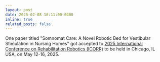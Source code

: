 ```yaml
---
layout: post
date: 2025-02-08 16:11:00-0400
inline: true
related_posts: false
---
```


One paper titled "Somnomat Care: A Novel Robotic Bed for Vestibular Stimulation in Nursing Homes" got accepted to [2025 International Conference on Rehabilitation Robotics (ICORR)](https://icorr-c.org/icorr_2025/) to be held in Chicago, IL USA, on May 12-16, 2025. 

